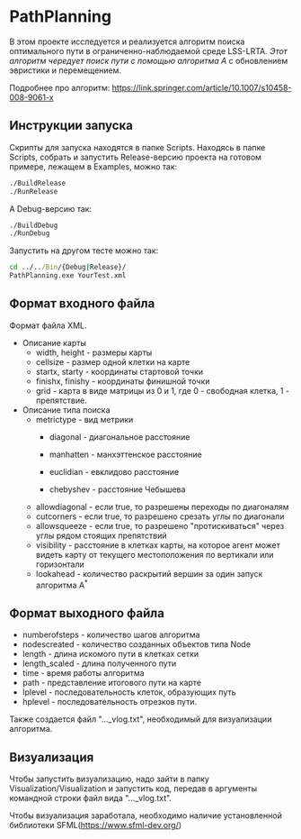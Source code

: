 # PathPlanning
В этом проекте исследуется и реализуется алгоритм поиска оптимального пути в ограниченно-наблюдаемой среде LSS-LRTA<sup>*</sup>. Этот алгоритм чередует поиск пути с помощью алгоритма А<sup>*</sup> c обновлением эвристики и перемещением.

Подробнее про алгоритм: https://link.springer.com/article/10.1007/s10458-008-9061-x

## Инструкции запуска
Скрипты для запуска находятся в папке Scripts.
Находясь в папке Scripts, собрать и запустить Release-версию проекта на готовом примере, лежащем в Examples, можно так:
```bash
./BuildRelease
./RunRelease
```
А Debug-версию так:
```bash
./BuildDebug
./RunDebug
```
Запустить на другом тесте можно так:
```cmd
cd ../../Bin/{Debug|Release}/
PathPlanning.exe YourTest.xml
```

## Формат входного файла
Формат файла XML.
* Описание карты
  * width, height - размеры карты
  * cellsize - размер одной клетки на карте
  * startx, starty - координаты стартовой точки
  * finishx, finishy - координаты финишной точки
  * grid - карта в виде матрицы из 0 и 1, где 0 - свободная клетка, 1 - препятствие.   
* Описание типа поиска
  * metrictype - вид метрики
    * diagonal - диагональное расстояние  

    * manhatten - манхэттенское расстояние  
    
    * euclidian - евклидово расстояние  

    * chebyshev - расстояние Чебышева  
  * allowdiagonal - если true, то разрешены переходы по диагоналям
  * cutcorners - если true, то разрешено срезать углы по диагонали
  * allowsqueeze - если true, то разрешено "протискиваться" через углы рядом стоящих препятствий
  * visibility - расстояние в клетках карты, на которое агент может видеть карту от текущего местоположения по вертикали или горизонтали
  * lookahead - количество раскрытий вершин за один запуск алгоритма A<sup>*</sup>
  
## Формат выходного файла
* numberofsteps - количество шагов алгоритма
* nodescreated - количество созданных объектов типа Node
* length - длина искомого пути в клетках сетки
* length_scaled - длина полученного пути
* time - время работы алгоритма
* path - представление итогового пути на карте
* lplevel - последовательность клеток, образующих путь
* hplevel - последовательность отрезков пути.


Также создается файл "..._vlog.txt", необходимый для визуализации алгоритма.

## Визуализация

Чтобы запустить визуализацию, надо зайти в папку Visualization/Visualization и запустить код, передав в аргументы командной строки файл вида "..._vlog.txt".

Чтобы визуализация заработала, необходимо наличие установленной библиотеки SFML(https://www.sfml-dev.org/)
